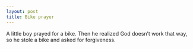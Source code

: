 ```yaml
---
layout: post
title: Bike prayer
---
```


A little boy prayed for a bike. Then he realized God doesn’t work that way, so he stole a bike and asked for forgiveness.
